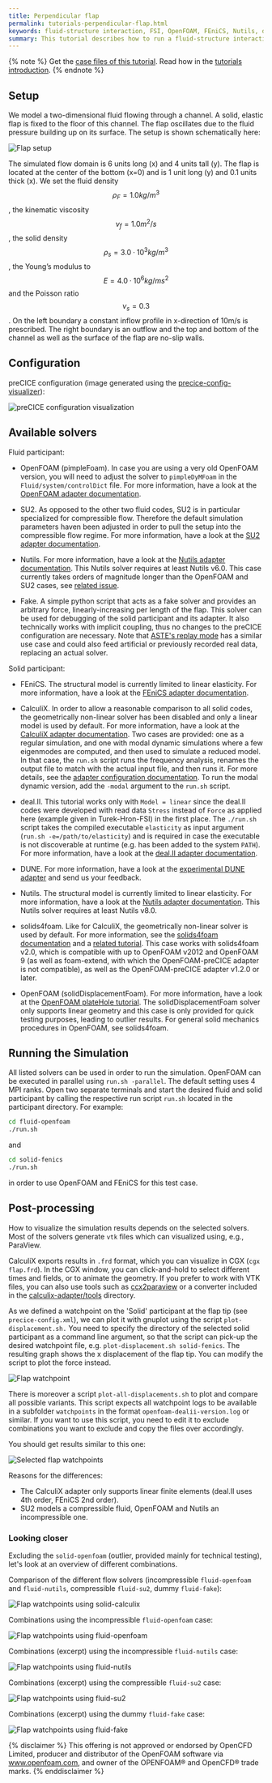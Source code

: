 ```yaml
---
title: Perpendicular flap
permalink: tutorials-perpendicular-flap.html
keywords: fluid-structure interaction, FSI, OpenFOAM, FEniCS, Nutils, deal.II, Calculix, SU2,
summary: This tutorial describes how to run a fluid-structure interaction using preCICE and any fluid-solid solver combination of our <a href="adapters-overview.html">officially provided adapter codes</a>.
---
```


{% note %}
Get the [case files of this tutorial](https://github.com/precice/tutorials/tree/master/perpendicular-flap). Read how in the [tutorials introduction](https://precice.org/tutorials.html).
{% endnote %}

## Setup

We model a two-dimensional fluid flowing through a channel. A solid, elastic flap is fixed to the floor of this channel. The flap oscillates due to the fluid pressure building up on its surface. The setup is shown schematically here:

![Flap setup](images/tutorials-perpendicular-flap-setup-drawing.png)

The simulated flow domain is 6 units long (x) and 4 units tall (y). The flap is located at the center of the bottom (x=0) and is 1 unit long (y) and 0.1 units thick (x). We set the fluid density $$ \rho_F= 1.0kg/m^{3} $$, the kinematic viscosity $$ \nu_f= 1.0m^{2}/s $$, the solid density $$ \rho_s= 3.0·10^{3}kg/m^{3} $$, the Young’s modulus to $$ E= 4.0·10^{6} kg/ms^{2} $$ and the Poisson ratio $$ \nu_s = 0.3 $$. On the left boundary a constant inflow profile in x-direction of 10m/s is prescribed. The right boundary is an outflow and the top and bottom of the channel as well as the surface of the flap are no-slip walls.

## Configuration

preCICE configuration (image generated using the [precice-config-visualizer](https://precice.org/tooling-config-visualization.html)):

![preCICE configuration visualization](images/tutorials-perpendicular-flap-precice-config.png)

## Available solvers

Fluid participant:

* OpenFOAM (pimpleFoam). In case you are using a very old OpenFOAM version, you will need to adjust the solver to `pimpleDyMFoam` in the `Fluid/system/controlDict` file. For more information, have a look at the [OpenFOAM adapter documentation](https://precice.org/adapter-openfoam-overview.html).

* SU2. As opposed to the other two fluid codes, SU2 is in particular specialized for compressible flow. Therefore the default simulation parameters haven been adjusted in order to pull the setup into the compressible flow regime. For more information, have a look at the [SU2 adapter documentation](https://precice.org/adapter-su2-overview.html).

* Nutils. For more information, have a look at the [Nutils adapter documentation](https://precice.org/adapter-nutils.html). This Nutils solver requires at least Nutils v6.0. This case currently takes orders of magnitude longer than the OpenFOAM and SU2 cases, see [related issue](https://github.com/precice/tutorials/issues/506).

* Fake. A simple python script that acts as a fake solver and provides an arbitrary force, linearly-increasing per length of the flap. This solver can be used for debugging of the solid participant and its adapter. It also technically works with implicit coupling, thus no changes to the preCICE configuration are necessary. Note that [ASTE's replay mode](https://precice.org/tooling-aste.html#replay-mode) has a similar use case and could also feed artificial or previously recorded real data, replacing an actual solver.

Solid participant:

* FEniCS. The structural model is currently limited to linear elasticity. For more information, have a look at the [FEniCS adapter documentation](https://precice.org/adapter-fenics.html).

* CalculiX. In order to allow a reasonable comparison to all solid codes, the geometrically non-linear solver has been disabled and only a linear model is used by default. For more information, have a look at the [CalculiX adapter documentation](https://precice.org/adapter-calculix-overview.html). Two cases are provided: one as a regular simulation, and one with modal dynamic simulations where a few eigenmodes are computed, and then used to simulate a reduced model. In that case, the `run.sh` script runs the frequency analysis, renames the output file to match with the actual input file, and then runs it. For more details, see the [adapter configuration documentation](https://precice.org/adapter-calculix-config.html). To run the modal dynamic version, add the `-modal` argument to the `run.sh` script.

* deal.II. This tutorial works only with `Model = linear` since the deal.II codes were developed with read data `Stress` instead of `Force` as applied here (example given in Turek-Hron-FSI) in the first place. The `./run.sh` script takes the compiled executable `elasticity` as input argument (`run.sh -e=/path/to/elasticity`) and is required in case the executable is not discoverable at runtime (e.g. has been added to the system `PATH`). For more information, have a look at the [deal.II adapter documentation](https://precice.org/adapter-dealii-overview.html).

* DUNE. For more information, have a look at the [experimental DUNE adapter](https://github.com/precice/dune-adapter) and send us your feedback.

* Nutils. The structural model is currently limited to linear elasticity. For more information, have a look at the [Nutils adapter documentation](https://precice.org/adapter-nutils.html). This Nutils solver requires at least Nutils v8.0.

* solids4foam. Like for CalculiX, the geometrically non-linear solver is used by default. For more information, see the [solids4foam documentation](https://solids4foam.github.io/documentation/overview.html) and a [related tutorial](https://solids4foam.github.io/tutorials/more-tutorials/flexibleOversetCylinder.html). This case works with solids4foam v2.0, which is compatible with up to OpenFOAM v2012 and OpenFOAM 9 (as well as foam-extend, with which the OpenFOAM-preCICE adapter is not compatible), as well as the OpenFOAM-preCICE adapter v1.2.0 or later.

* OpenFOAM (solidDisplacementFoam). For more information, have a look at the [OpenFOAM plateHole tutorial](https://www.openfoam.com/documentation/tutorial-guide/5-stress-analysis/5.1-stress-analysis-of-a-plate-with-a-hole). The solidDisplacementFoam solver only supports linear geometry and this case is only provided for quick testing purposes, leading to outlier results. For general solid mechanics procedures in OpenFOAM, see solids4foam.

## Running the Simulation

All listed solvers can be used in order to run the simulation. OpenFOAM can be executed in parallel using `run.sh -parallel`. The default setting uses 4 MPI ranks. Open two separate terminals and start the desired fluid and solid participant by calling the respective run script `run.sh` located in the participant directory. For example:

```bash
cd fluid-openfoam
./run.sh
```

and

```bash
cd solid-fenics
./run.sh
```

in order to use OpenFOAM and FEniCS for this test case.

## Post-processing

How to visualize the simulation results depends on the selected solvers. Most of the solvers generate `vtk` files which can visualized using, e.g., ParaView.

CalculiX exports results in `.frd` format, which you can visualize in CGX (`cgx flap.frd`). In the CGX window, you can click-and-hold to select different times and fields, or to animate the geometry. If you prefer to work with VTK files, you can also use tools such as [ccx2paraview](https://github.com/calculix/ccx2paraview) or a converter included in the [calculix-adapter/tools](https://github.com/precice/calculix-adapter/tree/master/tools) directory.

As we defined a watchpoint on the 'Solid' participant at the flap tip (see `precice-config.xml`), we can plot it with gnuplot using the script `plot-displacement.sh.` You need to specify the directory of the selected solid participant as a command line argument, so that the script can pick-up the desired watchpoint file, e.g. `plot-displacement.sh solid-fenics`. The resulting graph shows the x displacement of the flap tip. You can modify the script to plot the force instead.

![Flap watchpoint](images/tutorials-perpendicular-flap-displacement-watchpoint.png)

There is moreover a script `plot-all-displacements.sh` to plot and compare all possible variants. This script expects all watchpoint logs to be available in a subfolder `watchpoints` in the format `openfoam-dealii-version.log` or similar. If you want to use this script, you need to edit it to exclude combinations you want to exclude and copy the files over accordingly.

You should get results similar to this one:

![Selected flap watchpoints](images/tutorials-perpendicular-flap-displacement-selected-watchpoints.png)

Reasons for the differences:

* The CalculiX adapter only supports linear finite elements (deal.II uses 4th order, FEniCS 2nd order).
* SU2 models a compressible fluid, OpenFOAM and Nutils an incompressible one.  

### Looking closer

Excluding the `solid-openfoam` (outlier, provided mainly for technical testing), let's look at an overview of different combinations.

Comparison of the different flow solvers (incompressible `fluid-openfoam` and `fluid-nutils`, compressible `fluid-su2`, dummy `fluid-fake`):

![Flap watchpoints using solid-calculix](images/tutorials-perpendicular-flap-displacement-flow-comparison-watchpoints.png)

Combinations using the incompressible `fluid-openfoam` case:

![Flap watchpoints using fluid-openfoam](images/tutorials-perpendicular-flap-displacement-openfoam-watchpoints.png)

Combinations (excerpt) using the incompressible `fluid-nutils` case:

![Flap watchpoints using fluid-nutils](images/tutorials-perpendicular-flap-displacement-nutils-watchpoints.png)

Combinations (excerpt) using the compressible `fluid-su2` case:

![Flap watchpoints using fluid-su2](images/tutorials-perpendicular-flap-displacement-su2-watchpoints.png)

Combinations (excerpt) using the dummy `fluid-fake` case:

![Flap watchpoints using fluid-fake](images/tutorials-perpendicular-flap-displacement-fake-watchpoints.png)

{% disclaimer %}
This offering is not approved or endorsed by OpenCFD Limited, producer and distributor of the OpenFOAM software via www.openfoam.com, and owner of the OPENFOAM®  and OpenCFD®  trade marks.
{% enddisclaimer %}
